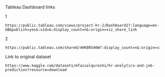 Tableau Dashboard links

1

    https://public.tableau.com/views/project-hr-2/Dashboard2?:language=en-GB&publish=yes&:sid=&:display_count=n&:origin=viz_share_link
                       
2

    https://public.tableau.com/shared/4HK8RS46W?:display_count=n&:origin=viz_share_link


Link to original dataset
    
    https://www.kaggle.com/datasets/mfaisalqureshi/hr-analytics-and-job-prediction?resource=download

